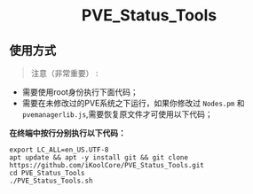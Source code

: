 <center><h1> PVE_Status_Tools </center>

## 使用方式
> 注意（非常重要） :
- 需要使用root身份执行下面代码；
- 需要在未修改过的PVE系统之下运行，如果你修改过 `Nodes.pm` 和 `pvemanagerlib.js`,需要恢复原文件才可使用以下代码；

**在终端中按行分别执行以下代码：**
```
export LC_ALL=en_US.UTF-8
apt update && apt -y install git && git clone https://github.com/iKoolCore/PVE_Status_Tools.git
cd PVE_Status_Tools
./PVE_Status_Tools.sh
```


